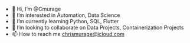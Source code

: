 - 👋 Hi, I’m @Cmurage
- 👀 I’m interested in Automation, Data Science
- 🌱 I’m currently learning Python, SQL, Flutter
- 💞️ I’m looking to collaborate on Data Projects, Containerization Projects
- 📫 How to reach me chrismurage@icloud.com

<!---
Cmurage/Cmurage is a ✨ special ✨ repository because its `README.md` (this file) appears on your GitHub profile.
You can click the Preview link to take a look at your changes.
--->
